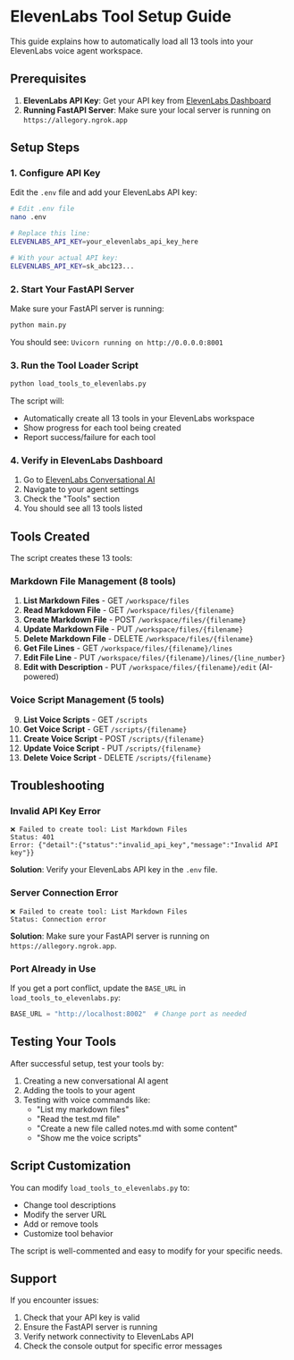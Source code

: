 # ElevenLabs Tool Setup Guide

This guide explains how to automatically load all 13 tools into your ElevenLabs voice agent workspace.

## Prerequisites

1. **ElevenLabs API Key**: Get your API key from [ElevenLabs Dashboard](https://elevenlabs.io/app/settings/api-keys)
2. **Running FastAPI Server**: Make sure your local server is running on `https://allegory.ngrok.app`

## Setup Steps

### 1. Configure API Key

Edit the `.env` file and add your ElevenLabs API key:

```bash
# Edit .env file
nano .env

# Replace this line:
ELEVENLABS_API_KEY=your_elevenlabs_api_key_here

# With your actual API key:
ELEVENLABS_API_KEY=sk_abc123...
```

### 2. Start Your FastAPI Server

Make sure your FastAPI server is running:

```bash
python main.py
```

You should see: `Uvicorn running on http://0.0.0.0:8001`

### 3. Run the Tool Loader Script

```bash
python load_tools_to_elevenlabs.py
```

The script will:
- Automatically create all 13 tools in your ElevenLabs workspace
- Show progress for each tool being created
- Report success/failure for each tool

### 4. Verify in ElevenLabs Dashboard

1. Go to [ElevenLabs Conversational AI](https://elevenlabs.io/app/conversational-ai)
2. Navigate to your agent settings
3. Check the "Tools" section
4. You should see all 13 tools listed

## Tools Created

The script creates these 13 tools:

### Markdown File Management (8 tools)
1. **List Markdown Files** - GET `/workspace/files`
2. **Read Markdown File** - GET `/workspace/files/{filename}`
3. **Create Markdown File** - POST `/workspace/files/{filename}`
4. **Update Markdown File** - PUT `/workspace/files/{filename}`
5. **Delete Markdown File** - DELETE `/workspace/files/{filename}`
6. **Get File Lines** - GET `/workspace/files/{filename}/lines`
7. **Edit File Line** - PUT `/workspace/files/{filename}/lines/{line_number}`
8. **Edit with Description** - PUT `/workspace/files/{filename}/edit` (AI-powered)

### Voice Script Management (5 tools)
9. **List Voice Scripts** - GET `/scripts`
10. **Get Voice Script** - GET `/scripts/{filename}`
11. **Create Voice Script** - POST `/scripts/{filename}`
12. **Update Voice Script** - PUT `/scripts/{filename}`
13. **Delete Voice Script** - DELETE `/scripts/{filename}`

## Troubleshooting

### Invalid API Key Error
```
❌ Failed to create tool: List Markdown Files
Status: 401
Error: {"detail":{"status":"invalid_api_key","message":"Invalid API key"}}
```

**Solution**: Verify your ElevenLabs API key in the `.env` file.

### Server Connection Error
```
❌ Failed to create tool: List Markdown Files
Status: Connection error
```

**Solution**: Make sure your FastAPI server is running on `https://allegory.ngrok.app`.

### Port Already in Use
If you get a port conflict, update the `BASE_URL` in `load_tools_to_elevenlabs.py`:

```python
BASE_URL = "http://localhost:8002"  # Change port as needed
```

## Testing Your Tools

After successful setup, test your tools by:

1. Creating a new conversational AI agent
2. Adding the tools to your agent
3. Testing with voice commands like:
   - "List my markdown files"
   - "Read the test.md file"
   - "Create a new file called notes.md with some content"
   - "Show me the voice scripts"

## Script Customization

You can modify `load_tools_to_elevenlabs.py` to:
- Change tool descriptions
- Modify the server URL
- Add or remove tools
- Customize tool behavior

The script is well-commented and easy to modify for your specific needs.

## Support

If you encounter issues:
1. Check that your API key is valid
2. Ensure the FastAPI server is running
3. Verify network connectivity to ElevenLabs API
4. Check the console output for specific error messages